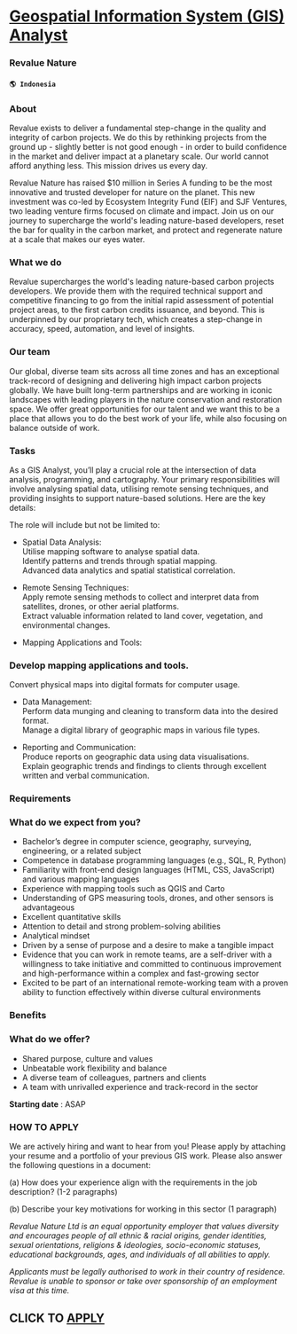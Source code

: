 # [Geospatial Information System (GIS) Analyst](https://www.remotewlb.com/apply/geospatial-information-system-gis-analyst)  
### Revalue Nature  
#### `🌎 Indonesia`  

### About

Revalue exists to deliver a fundamental step-change in the quality and integrity of carbon projects. We do this by rethinking projects from the ground up - slightly better is not good enough - in order to build confidence in the market and deliver impact at a planetary scale. Our world cannot afford anything less. This mission drives us every day.

Revalue Nature has raised $10 million in Series A funding to be the most innovative and trusted developer for nature on the planet. This new investment was co-led by Ecosystem Integrity Fund (EIF) and SJF Ventures, two leading venture firms focused on climate and impact. Join us on our journey to supercharge the world's leading nature-based developers, reset the bar for quality in the carbon market, and protect and regenerate nature at a scale that makes our eyes water.

### What we do

Revalue supercharges the world's leading nature-based carbon projects developers. We provide them with the required technical support and competitive financing to go from the initial rapid assessment of potential project areas, to the first carbon credits issuance, and beyond. This is underpinned by our proprietary tech, which creates a step-change in accuracy, speed, automation, and level of insights.

### Our team

Our global, diverse team sits across all time zones and has an exceptional track-record of designing and delivering high impact carbon projects globally. We have built long-term partnerships and are working in iconic landscapes with leading players in the nature conservation and restoration space. We offer great opportunities for our talent and we want this to be a place that allows you to do the best work of your life, while also focusing on balance outside of work.

### Tasks

As a GIS Analyst, you’ll play a crucial role at the intersection of data analysis, programming, and cartography. Your primary responsibilities will involve analysing spatial data, utilising remote sensing techniques, and providing insights to support nature-based solutions. Here are the key details:

The role will include but not be limited to:

  * Spatial Data Analysis:  
Utilise mapping software to analyse spatial data.  
Identify patterns and trends through spatial mapping.  
Advanced data analytics and spatial statistical correlation.

  * Remote Sensing Techniques:  
Apply remote sensing methods to collect and interpret data from satellites, drones, or other aerial platforms.  
Extract valuable information related to land cover, vegetation, and environmental changes.

  * Mapping Applications and Tools:

### Develop mapping applications and tools.

Convert physical maps into digital formats for computer usage.

  * Data Management:  
Perform data munging and cleaning to transform data into the desired format.  
Manage a digital library of geographic maps in various file types.

  * Reporting and Communication:  
Produce reports on geographic data using data visualisations.  
Explain geographic trends and findings to clients through excellent written and verbal communication.

### Requirements

### What do we expect from you?

  * Bachelor’s degree in computer science, geography, surveying, engineering, or a related subject
  * Competence in database programming languages (e.g., SQL, R, Python)
  * Familiarity with front-end design languages (HTML, CSS, JavaScript) and various mapping languages
  * Experience with mapping tools such as QGIS and Carto
  * Understanding of GPS measuring tools, drones, and other sensors is advantageous
  * Excellent quantitative skills
  * Attention to detail and strong problem-solving abilities
  * Analytical mindset
  * Driven by a sense of purpose and a desire to make a tangible impact
  * Evidence that you can work in remote teams, are a self-driver with a willingness to take initiative and committed to continuous improvement and high-performance within a complex and fast-growing sector
  * Excited to be part of an international remote-working team with a proven ability to function effectively within diverse cultural environments

### Benefits

### What do we offer?

  * Shared purpose, culture and values
  * Unbeatable work flexibility and balance
  * A diverse team of colleagues, partners and clients
  * A team with unrivalled experience and track-record in the sector

 **Starting date** : ASAP

### HOW TO APPLY

We are actively hiring and want to hear from you! Please apply by attaching your resume and a portfolio of your previous GIS work. Please also answer the following questions in a document:

(a) How does your experience align with the requirements in the job description? (1-2 paragraphs)

(b) Describe your key motivations for working in this sector (1 paragraph)

 _Revalue Nature Ltd is an equal opportunity employer that values diversity and encourages people of all ethnic & racial origins, gender identities, sexual orientations, religions & ideologies, socio-economic statuses, educational backgrounds, ages, and individuals of all abilities to apply._

 _Applicants must be legally authorised to work in their country of residence. Revalue is unable to sponsor or take over sponsorship of an employment visa at this time._

  
## CLICK TO [APPLY](https://www.remotewlb.com/apply/geospatial-information-system-gis-analyst)

